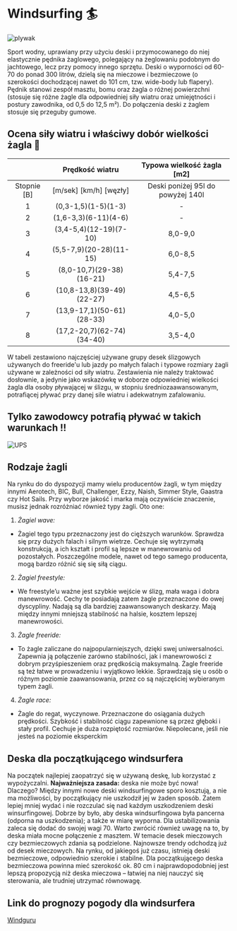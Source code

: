 # Windsurfing :surfer:
![plywak](http://www.eastofmauiboardshop.com/images/campaign/11.jpg)

Sport wodny, uprawiany przy użyciu deski i przymocowanego do niej elastycznie pędnika żaglowego, polegający na żeglowaniu podobnym do jachtowego, lecz przy pomocy innego sprzętu. Deski o wyporności od 60-70 do ponad 300 litrów, dzielą się na mieczowe i bezmieczowe (o szerokości dochodzącej nawet do 101 cm, tzw. wide-body lub flapery). Pędnik stanowi zespół masztu, bomu oraz żagla o różnej powierzchni (stosuje się różne żagle dla odpowiedniej siły wiatru oraz umiejętności i postury zawodnika, od 0,5 do 12,5 m²). Do połączenia deski z żaglem stosuje się przeguby gumowe.


## Ocena siły wiatru i właściwy dobór wielkości żagla  :raised_hands:

|               | Prędkość wiatru                   | Typowa wielkość żagla [m2]       |
| :-----------: |:--------------------------------: | :-------------------------------: |
| Stopnie [B]   |[m/sek] [km/h] [węzły]             | Deski poniżej 95l do powyżej 140l|
|   1           | (0,3-1,5)(1-5)(1-3)               |   -                              |
|   2           | (1,6-3,3)(6-11)(4-6)              |   -                              |
|   3           | (3,4-5,4)(12-19)(7-10)            | 8,0-9,0                          |
|   4           | (5,5-7,9)(20-28)(11-15)           | 6,0-8,5                          |
|   5           | (8,0-10,7)(29-38)(16-21)          | 5,4-7,5                          |
|   6           | (10,8-13,8)(39-49)(22-27)         | 4,5-6,5                          |
|   7           | (13,9-17,1)(50-61)(28-33)         | 4,0-5,0                          |
|   8           | (17,2-20,7)(62-74)(34-40)         | 3,5-4,0                          |

W tabeli zestawiono najczęściej używane grupy desek ślizgowych używanych do freeride'u lub jazdy po małych falach i typowe rozmiary żagli używane w zależności od siły wiatru. Zestawienia nie należy traktować dosłownie, a jedynie jako wskazówkę w doborze odpowiedniej wielkości żagla dla osoby pływającej w ślizgu, w stopniu średniozaawansowanym, potrafiącej pływać przy danej sile wiatru i adekwatnym zafalowaniu.

## Tylko zawodowcy potrafią pływać w takich warunkach  !!

![UPS](https://media.giphy.com/media/cAYRqOgjncVqw/giphy.gif)

## Rodzaje żagli

Na rynku do do dyspozycji mamy wielu producentów żagli, w tym między innymi Aerotech, BIC, Bull, Challenger, Ezzy, Naish, Simmer Style, Gaastra czy Hot Sails. Przy wyborze jakość i marka mają oczywiście znaczenie, musisz jednak rozróżniać również typy żagli. Oto one:

1. *Żagiel wave:*
 - Żagiel tego typu przeznaczony jest do cięższych warunków. Sprawdza się przy dużych falach i silnym wietrze. Cechuje się wytrzymałą konstrukcją, a ich kształt i profil są lepsze w manewrowaniu od pozostałych. Poszczególne modele, nawet od tego samego producenta, mogą bardzo różnić się się siłą ciągu.

2. *Żagiel freestyle:*
 - We freestyle’u ważne jest szybkie wejście w ślizg, mała waga i dobra manewrowość. Cechy te posiadają zatem żagle przeznaczone do owej dyscypliny. Nadają są dla bardziej zaawansowanych deskarzy. Mają między innymi mniejszą stabilność na halsie, kosztem lepszej manewrowości.

3. *Żagle freeride:*
 - To żagle zaliczane do najpopularniejszych, dzięki swej uniwersalności. Zapewnia ją połączenie zarówno stabilności, jak i manewrowości z dobrym przyśpieszeniem oraz prędkością maksymalną. Żagle freeride są też łatwe w prowadzeniu i wyjątkowo lekkie. Sprawdzają się u osób o różnym poziomie zaawansowania, przez co są najczęściej wybieranym typem żagli.

4. *Żagle race:*
 - Żagle do regat, wyczynowe. Przeznaczone do osiągania dużych prędkości. Szybkość i stabilność ciągu zapewnione są przez głęboki i stały profil. Cechuje je duża rozpiętość rozmiarów. Niepolecane, jeśli nie jesteś na poziomie eksperckim

## Deska dla początkującego windsurfera

Na początek najlepiej zaopatrzyć się w używaną deskę, lub korzystać z wypożyczalni. **Najważniejsza zasada:** deska nie może być nowa! Dlaczego? Między innymi nowe deski windsurfingowe sporo kosztują, a nie ma możliwości, by początkujący nie uszkodził jej w żaden sposób. Zatem lepiej mniej wydać i nie rozczulać się nad każdym uszkodzeniem deski winsurfingowej.
Dobrze by było, aby deska windsurfingowa była pancerna (odporna na uszkodzenia); a także w miarę wyporna. Dla ustabilizowania zaleca się dodać do swojej wagi 70. Warto zwrócić również uwagę na to, by deska miała mocne połączenie z masztem.
W temacie desek mieczowych czy bezmieczowych zdania są podzielone. Najnowsze trendy odchodzą już od desek mieczowych. Na rynku, od jakiegoś już czasu, istnieją deski bezmieczowe, odpowiednio szerokie i stabilne. Dla początkującego deska bezmieczowa powinna mieć szerokość ok. 80 cm i najprawdopodobniej jest lepszą propozycją niż deska mieczowa – łatwiej na niej nauczyć się sterowania, ale trudniej utrzymać równowagę. 

## Link do prognozy pogody dla windsurfera
[Windguru](https://www.windguru.cz/4909.com)




